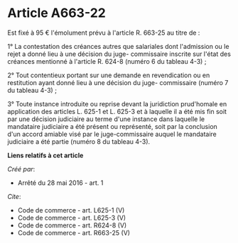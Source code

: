 # Article A663-22

Est fixé à 95 € l'émolument prévu à l'article R. 663-25 au titre de : 

1° La contestation des créances autres que salariales dont l'admission ou le rejet a donné lieu à une décision du juge-
commissaire inscrite sur l'état des créances mentionné à l'article R. 624-8 (numéro 6 du tableau 4-3) ; 

2° Tout contentieux portant sur une demande en revendication ou en restitution ayant donné lieu à une décision du juge-
commissaire (numéro 7 du tableau 4-3) ; 

3° Toute instance introduite ou reprise devant la juridiction prud'homale en application des articles L. 625-1 et L. 625-3 et
à laquelle il a été mis fin soit par une décision judiciaire au terme d'une instance dans laquelle le mandataire judiciaire a
été présent ou représenté, soit par la conclusion d'un accord amiable visé par le juge-commissaire auquel le mandataire
judiciaire a été partie (numéro 8 du tableau 4-3).

**Liens relatifs à cet article**

_Créé par_:

  - Arrêté du 28 mai 2016 - art. 1

_Cite_:

  - Code de commerce - art. L625-1 (V)
  - Code de commerce - art. L625-3 (V)
  - Code de commerce - art. R624-8 (V)
  - Code de commerce - art. R663-25 (V)
